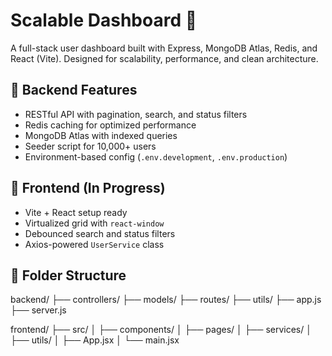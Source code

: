 # Scalable Dashboard 🚀

A full-stack user dashboard built with Express, MongoDB Atlas, Redis, and React (Vite). Designed for scalability, performance, and clean architecture.

## 🔧 Backend Features
- RESTful API with pagination, search, and status filters
- Redis caching for optimized performance
- MongoDB Atlas with indexed queries
- Seeder script for 10,000+ users
- Environment-based config (`.env.development`, `.env.production`)

## 🎨 Frontend (In Progress)
- Vite + React setup ready
- Virtualized grid with `react-window`
- Debounced search and status filters
- Axios-powered `UserService` class

## 📁 Folder Structure

backend/ ├── controllers/ ├── models/ ├── routes/ ├── utils/ ├── app.js ├── server.js

frontend/ ├── src/ │ ├── components/ │ ├── pages/ │ ├── services/ │ ├── utils/ │ ├── App.jsx │ └── main.jsx
